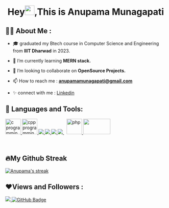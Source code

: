<h1 align="center">Hey<img src="https://raw.githubusercontent.com/MartinHeinz/MartinHeinz/master/wave.gif" width="30px">,This is Anupama Munagapati</h1>

## 🙋‍♀️ **About Me :**
- 🎓 graduated my Btech course in Computer Science and Engineering from **IIIT Dharwad** in 2023.
  
- 🌱 I’m currently learning **MERN stack.**

- 👯 I’m looking to collaborate on **OpenSource Projects.**

- 📫 How to reach me : **anupamamunagapati@gmail.com** 
  
- ✨ connect with me : [Linkedin](https://www.linkedin.com/in/anupama-munagapati-3660021a1/)
  
## 🚀 **Languages and Tools:**

<p align="left"> 
<a href="https://www.cprogramming.com/" target="_blank"> <img src="https://img.icons8.com/color/48/000000/c-programming.png" alt="c programming" width="48" height="48"/> </a>
<a href="https://www.w3schools.com/cpp/" target="_blank"> <img src="https://img.icons8.com/color/48/000000/c-plus-plus-logo.png" alt="cpp programming" width="48" height="48"/> </a> 
    <a href="https://www.python.org" target="_blank"> <img src="https://img.icons8.com/color/48/000000/python.png"/> </a> 
    <a href="https://developer.mozilla.org/en-US/docs/Web/HTML" target="_blank"> <img src="https://img.icons8.com/color/48/000000/html-5--v1.png"/> </a> 
    <a href="https://www.w3schools.com/css/" target="_blank"> <img src="https://img.icons8.com/color/48/000000/css3.png"/> </a> 
    <a style="padding-right:8px;" href="https://www.mysql.com/" target="_blank"> <img src="https://img.icons8.com/fluent/50/000000/mysql-logo.png"/> </a> 
    <a href="https://www.php.net/" target="_blank"> <img src="https://img.icons8.com/offices/30/000000/php-logo.png" alt="php" width="48" height="48"/> </a>   
    <a href="https://react.dev/" target="_blank"> <img src="https://reactjs.org/logo-og.png"width="85" height="48"/> </a> 

</p>

<br/>

## 🔥**My Github Streak**
<p>
    <a href="https://github.com/ANUPAMA0221/github-readme-streak-stats">
        <img title="🔥 Get streak stats for your profile at git.io/streak-stats" alt="Anupama's streak" src="https://github-readme-streak-stats.herokuapp.com/?user=ANUPAMA0221&theme=black-ice&hide_border=true&stroke=0000&background=060A0CD0"/>
    </a>
</p>

<!--## 📊 **My Github Stats**

  <br/>
    <a href="https://github.com/ANUPAMA0221/github-readme-stats"><img alt="Anupama's Github Stats" src="https://github-readme-stats.vercel.app/api?username=ANUPAMA0221&show_icons=true&count_private=true&theme=react&hide_border=true&bg_color=0D1117" /></a>
  <br/>

<br/>-->

## ❤️**Views and Followers :**
<a href="https://github.com/Meghna-DAS/github-profile-views-counter">
    <img src="https://komarev.com/ghpvc/?username=ANUPAMA0221">
</a>
<a href="https://github.com/ANUPAMA0221?tab=followers"><img src="https://img.shields.io/github/followers/ANUPAMA0221?label=Followers&style=social" alt="GitHub Badge"></a>
